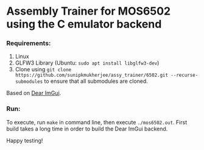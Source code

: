 # Assembly Trainer for MOS6502 using the C emulator backend
### Requirements:
1. Linux
2. GLFW3 Library (Ubuntu: `sudo apt install libglfw3-dev`)
3. Clone using `git clone https://github.com/sunipkmukherjee/assy_trainer/6502.git --recurse-submodules` to ensure that all submodules are cloned.

Based on [Dear ImGui](https://github.com/ocornut/imgui).

### Run:
To execute, run `make` in command line, then execute `./mos6502.out`.
First build takes a long time in order to build the Dear ImGui backend.

Happy testing!